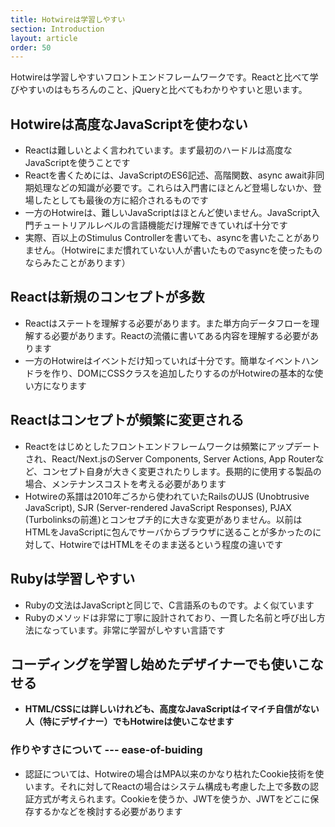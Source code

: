 ```yaml
---
title: Hotwireは学習しやすい
section: Introduction
layout: article
order: 50
---
```


Hotwireは学習しやすいフロントエンドフレームワークです。Reactと比べて学びやすいのはもちろんのこと、jQueryと比べてもわかりやすいと思います。

## Hotwireは高度なJavaScriptを使わない

* Reactは難しいとよく言われています。まず最初のハードルは高度なJavaScriptを使うことです
* Reactを書くためには、JavaScriptのES6記述、高階関数、async await非同期処理などの知識が必要です。これらは入門書にほとんど登場しないか、登場したとしても最後の方に紹介されるものです
* 一方のHotwireは、難しいJavaScriptはほとんど使いません。JavaScript入門チュートリアルレベルの言語機能だけ理解できていれば十分です
* 実際、百以上のStimulus Controllerを書いても、asyncを書いたことがありません。（Hotwireにまだ慣れていない人が書いたものでasyncを使ったものならみたことがあります）

## Reactは新規のコンセプトが多数

* Reactはステートを理解する必要があります。また単方向データフローを理解する必要があります。Reactの流儀に書いてある内容を理解する必要があります
* 一方のHotwireはイベントだけ知っていれば十分です。簡単なイベントハンドラを作り、DOMにCSSクラスを追加したりするのがHotwireの基本的な使い方になります

## Reactはコンセプトが頻繁に変更される

* Reactをはじめとしたフロントエンドフレームワークは頻繁にアップデートされ、React/Next.jsのServer Components, Server Actions, App Routerなど、コンセプト自身が大きく変更されたりします。長期的に使用する製品の場合、メンテナンスコストを考える必要があります
* Hotwireの系譜は2010年ごろから使われていたRailsのUJS (Unobtrusive JavaScript), SJR (Server-rendered JavaScript Responses), PJAX (Turbolinksの前進)とコンセプチ的に大きな変更がありません。以前はHTMLをJavaScriptに包んでサーバからブラウザに送ることが多かったのに対して、HotwireではHTMLをそのまま送るという程度の違いです

## Rubyは学習しやすい

* Rubyの文法はJavaScriptと同じで、C言語系のものです。よく似ています
* Rubyのメソッドは非常に丁寧に設計されており、一貫した名前と呼び出し方法になっています。非常に学習がしやすい言語です

## コーディングを学習し始めたデザイナーでも使いこなせる

* **HTML/CSSには詳しいけれども、高度なJavaScriptはイマイチ自信がない人（特にデザイナー）でもHotwireは使いこなせます**

### 作りやすさについて --- ease-of-buiding

* 認証については、Hotwireの場合はMPA以来のかなり枯れたCookie技術を使います。それに対してReactの場合はシステム構成も考慮した上で多数の認証方式が考えられます。Cookieを使うか、JWTを使うか、JWTをどこに保存するかなどを検討する必要があります
